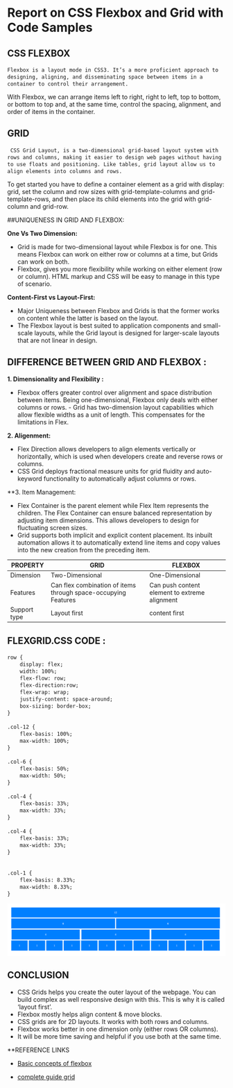 # Report on CSS Flexbox and Grid with Code Samples

## CSS FLEXBOX

    Flexbox is a layout mode in CSS3. It’s a more proficient approach to designing, aligning, and disseminating space between items in a container to control their arrangement.
With Flexbox, we can arrange items left to right, right to left, top to bottom, or bottom to top and, at the same time, control the spacing, alignment, and order of items in the container. 

## GRID
     CSS Grid Layout, is a two-dimensional grid-based layout system with rows and columns, making it easier to design web pages without having to use floats and positioning. Like tables, grid layout allow us to align elements into columns and rows.
To get started you have to define a container element as a grid with display: grid, set the column and row sizes with grid-template-columns and grid-template-rows, and then place its child elements into the grid with grid-column and grid-row.

##UNIQUENESS IN GRID AND FLEXBOX:

**One Vs Two Dimension:**

   - Grid is made for two-dimensional layout while Flexbox is for one. This means Flexbox can work on either row or columns at a time, but Grids can work on both.
   - Flexbox, gives you more flexibility while working on either element (row or column). HTML markup and CSS will be easy to manage in this type of scenario.

**Content-First vs Layout-First:**

   - Major Uniqueness between Flexbox and Grids is that the former works on content while the latter is based on the layout.
   - The Flexbox layout is best suited to application components and small-scale layouts, while the Grid layout is designed for larger-scale layouts that are not linear in design. 
## DIFFERENCE BETWEEN GRID AND FLEXBOX :
     
  **1. Dimensionality and Flexibility :**
      
   - Flexbox offers greater control over alignment and space distribution between items. Being one-dimensional, Flexbox only deals with either columns or rows.
    - Grid has two-dimension layout capabilities which allow flexible widths as a unit of length. This compensates for the limitations in Flex.

**2. Aligenment:**
          
   - Flex Direction allows developers to align elements vertically or horizontally, which is used when developers create and reverse rows or columns.
   - CSS Grid deploys fractional measure units for grid fluidity and auto-keyword functionality to automatically adjust columns or rows.

**3. Item Management:
      
   - Flex Container is the parent element while Flex Item represents the children. The Flex Container can ensure balanced representation by adjusting item dimensions. This allows developers to design for fluctuating screen sizes.
  - Grid supports both implicit and explicit content placement. Its inbuilt automation allows it to automatically extend line items and copy values into the new creation from the preceding item.

|PROPERTY  |GRID  |FLEXBOX|
|---  |---  |---|
|Dimension  |Two-Dimensional  |One-Dimensional|
|Features  |Can flex combination of items through space-occupying Features  |Can push content element to extreme alignment|
|Support type  |Layout first  |content first|
 
## FLEXGRID.CSS CODE :

```
row {
    display: flex;
    width: 100%;
    flex-flow: row;
    flex-direction:row; 
    flex-wrap: wrap;
    justify-content: space-around;
    box-sizing: border-box;
}

.col-12 {
    flex-basis: 100%;
    max-width: 100%;
}

.col-6 {
    flex-basis: 50%;
    max-width: 50%;
}

.col-4 {
    flex-basis: 33%;
    max-width: 33%;
}

.col-4 {
    flex-basis: 33%;
    max-width: 33%;
}


.col-1 {
    flex-basis: 8.33%;
    max-width: 8.33%;
} 
```

![Flex-Grid](https://raw.githubusercontent.com/ritwickdey/sample-css-flex-grid/master/img/Flex-Grid.png)

## CONCLUSION 
   
  - CSS Grids helps you create the outer layout of the webpage. You can build complex as well responsive design with this. This is why it is called ‘layout first’.
  - Flexbox mostly helps align content & move blocks.
  - CSS grids are for 2D layouts. It works with both rows and columns.
  - Flexbox works better in one dimension only (either rows OR columns).
  - It will be more time saving and helpful if you use both at the same time.

**REFERENCE LINKS 
  
- [Basic concepts of flexbox](https://developer.mozilla.org/en-US/docs/Web/CSS/CSS_Flexible_Box_Layout/Basic_Concepts_of_Flexbox)
 
- [complete guide grid](https://css-tricks.com/snippets/css/complete-guide-grid/)
